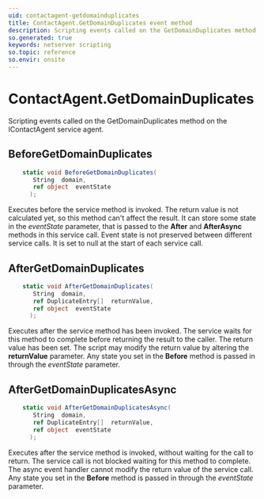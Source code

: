 ```yaml
---
uid: contactagent-getdomainduplicates
title: ContactAgent.GetDomainDuplicates event method
description: Scripting events called on the GetDomainDuplicates method on the ContactAgent service agent.
so.generated: true
keywords: netserver scripting
so.topic: reference
so.envir: onsite
---
```

# ContactAgent.GetDomainDuplicates

Scripting events called on the <see cref='M:IContactAgent.GetDomainDuplicates'>GetDomainDuplicates</see> method on the <see cref='IContactAgent'>IContactAgent</see>  service agent.

## BeforeGetDomainDuplicates
```cs
    static void BeforeGetDomainDuplicates(
       String  domain,
       ref object  eventState
      );
```
Executes before the service method is invoked.
The return value is not calculated yet, so this method can't affect the result.
It can store some state in the *eventState* parameter, that is passed to the **After** and **AfterAsync** methods in this service call.
Event state is not preserved between different service calls. It is set to null at the start of each service call.
## AfterGetDomainDuplicates
```cs
    static void AfterGetDomainDuplicates(
       String  domain,
       ref DuplicateEntry[]  returnValue,
       ref object  eventState
      );
```
Executes after the service method has been invoked. The service waits for this method to complete before returning the result to the caller.
The return value has been set. The script may modify the return value by altering the **returnValue** parameter.
Any state you set in the **Before** method is passed in through the *eventState* parameter.
## AfterGetDomainDuplicatesAsync
```cs
    static void AfterGetDomainDuplicatesAsync(
       String  domain,
       ref DuplicateEntry[]  returnValue,
       ref object  eventState
      );
```
Executes after the service method is invoked, without waiting for the call to return.
The service call is not blocked waiting for this method to complete.
The async event handler cannot modify the return value of the service call.
Any state you set in the **Before** method is passed in through the *eventState* parameter.

